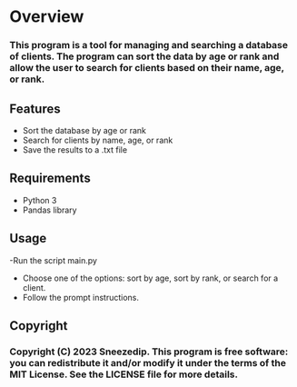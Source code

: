 # Overview
### This program is a tool for managing and searching a database of clients. The program can sort the data by age or rank and allow the user to search for clients based on their name, age, or rank.

## Features
 - Sort the database by age or rank
 - Search for clients by name, age, or rank
 - Save the results to a .txt file

## Requirements
 - Python 3
 - Pandas library

## Usage
 -Run the script main.py
 - Choose one of the options: sort by age, sort by rank, or search for a client.
 - Follow the prompt instructions.

## Copyright

### Copyright (C) 2023 Sneezedip. This program is free software: you can redistribute it and/or modify it under the terms of the MIT License. See the LICENSE file for more details.
